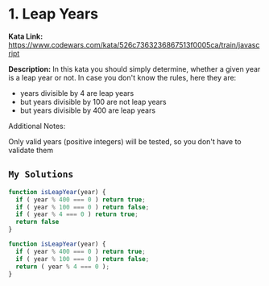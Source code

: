 # 1. Leap Years

**Kata Link:** https://www.codewars.com/kata/526c7363236867513f0005ca/train/javascript

**Description:** In this kata you should simply determine, whether a given year is a leap year or not. 
In case you don't know the rules, here they are:

 * years divisible by 4 are leap years
* but years divisible by 100 are not leap years
* but years divisible by 400 are leap years

Additional Notes:

Only valid years (positive integers) will be tested, so you don't have to validate them

## `My Solutions`

```JavaScript
function isLeapYear(year) {
  if ( year % 400 === 0 ) return true;
  if ( year % 100 === 0 ) return false;
  if ( year % 4 === 0 ) return true;
  return false
}

function isLeapYear(year) {
  if ( year % 400 === 0 ) return true;
  if ( year % 100 === 0 ) return false;
  return ( year % 4 === 0 );
}
```
